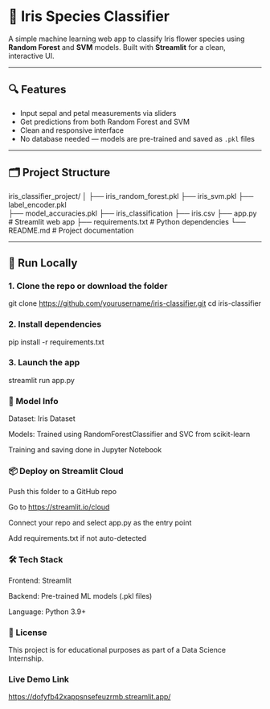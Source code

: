 # 🌸 Iris Species Classifier

A simple machine learning web app to classify Iris flower species using **Random Forest** and **SVM** models. Built with **Streamlit** for a clean, interactive UI.

---

## 🔍 Features

- Input sepal and petal measurements via sliders
- Get predictions from both Random Forest and SVM
- Clean and responsive interface
- No database needed — models are pre-trained and saved as `.pkl` files

---

## 🗂️ Project Structure

iris_classifier_project/
│
├── iris_random_forest.pkl
├── iris_svm.pkl 
├── label_encoder.pkl  
├── model_accuracies.pkl
├── iris_classification
├── iris.csv
├── app.py # Streamlit web app
├── requirements.txt # Python dependencies
└── README.md # Project documentation



---

## 🚀 Run Locally

### 1. Clone the repo or download the folder

git clone https://github.com/yourusername/iris-classifier.git
cd iris-classifier

### 2. Install dependencies

pip install -r requirements.txt

### 3. Launch the app

streamlit run app.py

### 🧠 Model Info
Dataset: Iris Dataset

Models: Trained using RandomForestClassifier and SVC from scikit-learn

Training and saving done in Jupyter Notebook

### 📦 Deploy on Streamlit Cloud
Push this folder to a GitHub repo

Go to https://streamlit.io/cloud

Connect your repo and select app.py as the entry point

Add requirements.txt if not auto-detected

### 🛠️ Tech Stack
Frontend: Streamlit

Backend: Pre-trained ML models (.pkl files)

Language: Python 3.9+

### 🧾 License
This project is for educational purposes as part of a Data Science Internship.

### Live Demo Link
https://dofyfb42xappsnsefeuzrmb.streamlit.app/
